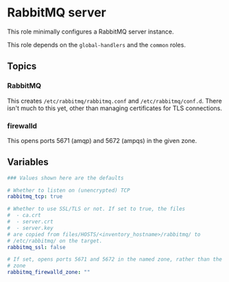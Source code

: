 # RabbitMQ server

This role minimally configures a RabbitMQ server instance.

This role depends on the `global-handlers` and the `common` roles.


## Topics

### RabbitMQ

This creates `/etc/rabbitmq/rabbitmq.conf` and `/etc/rabbitmq/conf.d`. There
isn't much to this yet, other than managing certificates for TLS connections.

### firewalld

This opens ports 5671 (amqp) and 5672 (ampqs) in the given zone.


## Variables

```yaml
### Values shown here are the defaults

# Whether to listen on (unencrypted) TCP
rabbitmq_tcp: true

# Whether to use SSL/TLS or not. If set to true, the files
#  - ca.crt
#  - server.crt
#  - server.key
# are copied from files/HOSTS/<inventory_hostname>/rabbitmq/ to
# /etc/rabbitmq/ on the target.
rabbitmq_ssl: false

# If set, opens ports 5671 and 5672 in the named zone, rather than the default
# zone
rabbitmq_firewalld_zone: ""
```
